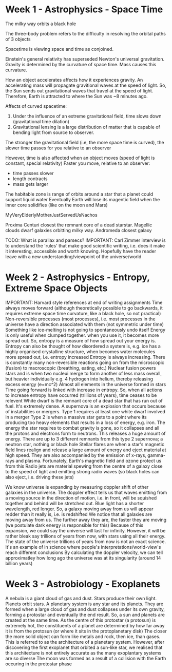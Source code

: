 <!-- SPDX-License-Identifier: zlib-acknowledgement -->
# Week 1 - Astrophysics - Space Time
The milky way orbits a black hole

The three-body problem refers to the difficulty in resolving the orbital paths of 3 objects

Spacetime is viewing space and time as conjoined.

Einstein's general relativity has superseded Newton's universal gravitation. 
Gravity is determined by the curvature of space time. Mass causes this curvature.

How an object accelerates affects how it experiences gravity. 
An accelerating mass will propagate gravitional waves at the speed of light.
So, the Sun sends out gravitational waves that travel at the speed of light.
Therefore, Earth is attracted to where the Sun was ~8 minutes ago.

Affects of curved spacetime:
1. Under the influence of an extreme gravitational field, time slows down (gravitational time dilation)
2. Gravitational lensing is a large distribution of matter that is capable of bending light from source to observer.

The stronger the gravitational field (i.e, the more space time is curved), the slower time passes for you relative to an observer

However, time is also affected when an object moves (speed of light is constant, special relativity)
Faster you move, relative to an observer: 
 - time passes slower
 - length contracts
 - mass gets larger

The habitable zone is range of orbits around a star that a planet could support liquid water
Eventually Earth will lose its magentic field when the inner core solidifies (like on the moon and Mars)

MyVeryElderlyMotherJustServedUsNachos

Proxima Centuri closest  the remnant core of a dead starstar. Magellic clouds dwarf galaxies orbitting milky way. Andromeda closest galaxy

TODO: What is parallax and parsecs?
IMPORTANT: Carl Zimmer interview is to understand the 'rules' that make good scientific writing, i.e. does it make it interesting, accessible and worth knowing.
Hopefully have the reader leave with a new understanding/viewpoint of the universe/world

# Week 2 - Astrophysics - Entropy, Extreme Space Objects
IMPORTANT: Harvard style references at end of writing assignments
Time always moves forward (although theoretically possible to go backwards, it requires extreme space time curvature, like a black hole, so not practical)
Non-reversible processes (most processes), i.e. most processes in the universe have a direction associated with them (not symmetric under time)
Something like ice-melting is not going to spontaneously undo itself 
Energy is only useful when clumped together. when you use it, it becomes more spread out. So, entropy is a measure of how spread out your energy is.
Entropy can also be thought of how disordered a system is, e.g. ice has a highly organised crystalline structure, when becomes water molecules more spread out, i.e. entropy increased
Entropy is always increasing. There is constantly many non-reversible reactions going on from the microscopic (fusion) to macroscopic (breathing, eating, etc.)
Nuclear fusion powers stars and is when two nucleui merge to form another of less mass overall, but heavier individually e.g. 4 hydrogen into helium, thereby releasing excess energy (e=mc^2)
Almost all elements in the universe formed in stars
Time going forward is linked with increase in entropy. So, when all actions to increase entropy have occurred (trillions of years), time ceases to be relevent 
White dwarf is the remnant core of a dead star that has run out of fuel. It's extremely dense.
A supernova is an explosion that occurs because of instabilities or mergers.
Type 1 requires at least one white dwarf involved in a merger
Type 2 is when a massive star gets to a point where its producing too heavy elements that results in a loss of energy, e.g. iron. 
The energy the star requires to combat gravity is gone, so it collapses and all the protons and electrons form to neutrons. This releases a huge amount of energy.
There are up to 3 different remnants from this type 2 supernova; a neutron star, nothing or black hole
Stellar flares are when a star's magnetic field lines realign and release a large amount of energy and eject material at high speed. They are also accompanied by the emission of x-rays, gamma-rays and plasma.
Fortunately, Earth's magnetic field and ozone protect us from this
Radio jets are material spewing from the centre of a galaxy close to the speed of light and emitting strong radio waves (so black holes can also eject, i.e. driving these jets)

We know universe is expanding by measuring doppler shift of other galaxies in the universe. The doppler effect tells us that waves emitting from a moving source in the direction of motion, i.e. in front, will be squished together and behind will be stretched out.
Blue light has a shorter wavelength, red longer. So, a galaxy moving away from us will appear redder than it really is, i.e. is redshifted
We notice that all galaxies are moving away from us. The further away they are, the faster they are moving (we postulate dark energy is responsible for this)
Because of this expansion, we could say the universe will last for infinity. However, it will be rather bleak say trillions of years from now, with stars using all their energy.
The state of the universe trillions of years from now is not an exact science. It's an example of in science where people's interpretations/world-view's reach different conclusions
By calculating the doppler velocity, we can tell approximatley how long ago the universe was at its singularity (around 14 billion years)


# Week 3 - Astrobiology - Exoplanets
A nebula is a giant cloud of gas and dust.
Stars produce their own light. Planets orbit stars.
A planetary system is any star and its planets. They are formed when a large cloud of gas and dust collapses under its own gravity, forming a protostar and eventually the end result.
So, a sun and planets are created at the same time.
As the centre of this protostar (a protosun) is extremely hot, the constituents of a planet are determined by how far away it is from the protosun (or where it sits in the protoplanetary disk)
The closer the more solid object can form like metals and rock, then ice, than gases. This is referred to as the architecture of a planetary system.
However, after discovering the first exoplanet that orbited a sun-like star, we realised that this architecture is not entirely accurate as the many exoplantary systems are so diverse
The moon was formed as a result of a collision with the Earth occuring in the protostar phase
